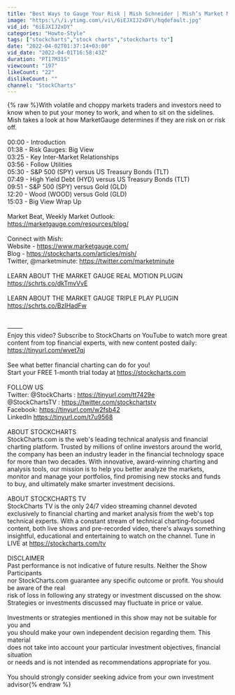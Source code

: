 ```yaml
---
title: "Best Ways to Gauge Your Risk | Mish Schneider | Mish’s Market Minute (04.01.22)"
image: "https:\/\/i.ytimg.com\/vi\/6iEJXIJ2xDY\/hqdefault.jpg"
vid_id: "6iEJXIJ2xDY"
categories: "Howto-Style"
tags: ["stockcharts","stock charts","stockcharts tv"]
date: "2022-04-02T01:37:14+03:00"
vid_date: "2022-04-01T16:58:43Z"
duration: "PT17M31S"
viewcount: "197"
likeCount: "22"
dislikeCount: ""
channel: "StockCharts"
---
```

{% raw %}With volatile and choppy markets traders and investors need to know when to put your money to work, and when to sit on the sidelines. Mish takes a look at how MarketGauge determines if they are risk on or risk off.<br /><br />00:00 - Introduction<br />01:38 - Risk Gauges: Big View<br />03:25 - Key Inter-Market Relationships<br />03:56 - Follow Utilities<br />05:30 - S&amp;P 500 (SPY) versus US Treasury Bonds (TLT)<br />07:49 - High Yield Debt (HYD) versus US Treasury Bonds (TLT)<br />09:51 - S&amp;P 500 (SPY) versus Gold (GLD)<br />12:20 - Wood (WOOD) versus Gold (GLD)<br />15:03 - Big View Wrap Up<br /><br />Market Beat, Weekly Market Outlook: <a rel="nofollow" target="blank" href="https://marketgauge.com/resources/blog/">https://marketgauge.com/resources/blog/</a><br /><br />Connect with Mish:<br />Website - <a rel="nofollow" target="blank" href="https://www.marketgauge.com/">https://www.marketgauge.com/</a><br />Blog - <a rel="nofollow" target="blank" href="https://stockcharts.com/articles/mish/">https://stockcharts.com/articles/mish/</a><br />Twitter, @marketminute: <a rel="nofollow" target="blank" href="https://twitter.com/marketminute">https://twitter.com/marketminute</a><br /><br />LEARN ABOUT THE MARKET GAUGE REAL MOTION PLUGIN<br /><a rel="nofollow" target="blank" href="https://schrts.co/dkTmvVvE">https://schrts.co/dkTmvVvE</a><br /><br />LEARN ABOUT THE MARKET GAUGE TRIPLE PLAY PLUGIN<br /><a rel="nofollow" target="blank" href="https://schrts.co/BzIHadFw">https://schrts.co/BzIHadFw</a><br /><br /><br />–––––<br />Enjoy this video? Subscribe to StockCharts on YouTube to watch more great content from top financial experts, with new content posted daily: <a rel="nofollow" target="blank" href="https://tinyurl.com/wvet7qj">https://tinyurl.com/wvet7qj</a> <br /><br />See what better financial charting can do for you!<br />Start your FREE 1-month trial today at <a rel="nofollow" target="blank" href="https://stockcharts.com">https://stockcharts.com</a><br /><br />FOLLOW US<br />Twitter: @StockCharts : <a rel="nofollow" target="blank" href="https://tinyurl.com/tt7429e">https://tinyurl.com/tt7429e</a><br />@StockChartsTV : <a rel="nofollow" target="blank" href="https://twitter.com/stockchartstv">https://twitter.com/stockchartstv</a><br />Facebook: <a rel="nofollow" target="blank" href="https://tinyurl.com/w2fsb42">https://tinyurl.com/w2fsb42</a><br />LinkedIn <a rel="nofollow" target="blank" href="https://tinyurl.com/t7u9568">https://tinyurl.com/t7u9568</a><br /><br />ABOUT STOCKCHARTS<br />StockCharts.com is the web's leading technical analysis and financial charting platform. Trusted by millions of online investors around the world, the company has been an industry leader in the financial technology space for more than two decades. With innovative, award-winning charting and analysis tools, our mission is to help you better analyze the markets, monitor and manage your portfolios, find promising new stocks and funds to buy, and ultimately make smarter investment decisions.<br /><br />ABOUT STOCKCHARTS TV<br />StockCharts TV is the only 24/7 video streaming channel devoted exclusively to financial charting and market analysis from the web's top technical experts. With a constant stream of technical charting-focused content, both live shows and pre-recorded video, there's always something insightful, educational and entertaining to watch on the channel. Tune in LIVE at <a rel="nofollow" target="blank" href="https://stockcharts.com/tv">https://stockcharts.com/tv</a><br /><br />DISCLAIMER<br />Past performance is not indicative of future results. Neither the Show Participants<br />nor StockCharts.com guarantee any specific outcome or profit. You should be aware of the real<br />risk of loss in following any strategy or investment discussed on the show.<br />Strategies or investments discussed may fluctuate in price or value.<br /><br />Investments or strategies mentioned in this show may not be suitable for you and<br />you should make your own independent decision regarding them. This material<br />does not take into account your particular investment objectives, financial situation<br />or needs and is not intended as recommendations appropriate for you.<br /><br />You should strongly consider seeking advice from your own investment advisor{% endraw %}
